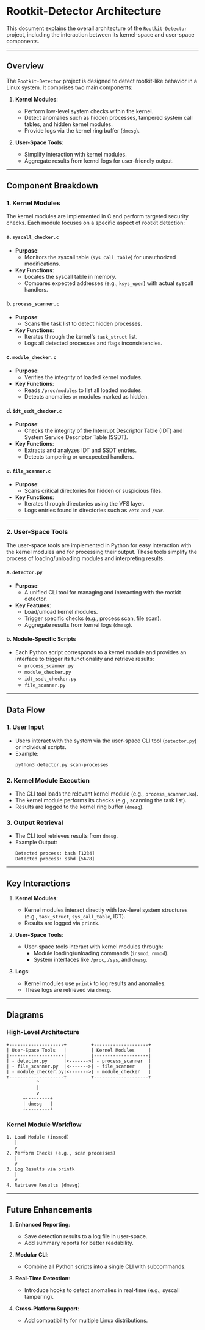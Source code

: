 # **Rootkit-Detector Architecture**

This document explains the overall architecture of the `Rootkit-Detector` project, including the interaction between its kernel-space and user-space components.

---

## **Overview**

The `Rootkit-Detector` project is designed to detect rootkit-like behavior in a Linux system. It comprises two main components:

1. **Kernel Modules**:
   - Perform low-level system checks within the kernel.
   - Detect anomalies such as hidden processes, tampered system call tables, and hidden kernel modules.
   - Provide logs via the kernel ring buffer (`dmesg`).

2. **User-Space Tools**:
   - Simplify interaction with kernel modules.
   - Aggregate results from kernel logs for user-friendly output.

---

## **Component Breakdown**

### 1. **Kernel Modules**
The kernel modules are implemented in C and perform targeted security checks. Each module focuses on a specific aspect of rootkit detection:

#### **a. `syscall_checker.c`**
- **Purpose**:
  - Monitors the syscall table (`sys_call_table`) for unauthorized modifications.
- **Key Functions**:
  - Locates the syscall table in memory.
  - Compares expected addresses (e.g., `ksys_open`) with actual syscall handlers.

#### **b. `process_scanner.c`**
- **Purpose**:
  - Scans the task list to detect hidden processes.
- **Key Functions**:
  - Iterates through the kernel's `task_struct` list.
  - Logs all detected processes and flags inconsistencies.

#### **c. `module_checker.c`**
- **Purpose**:
  - Verifies the integrity of loaded kernel modules.
- **Key Functions**:
  - Reads `/proc/modules` to list all loaded modules.
  - Detects anomalies or modules marked as hidden.

#### **d. `idt_ssdt_checker.c`**
- **Purpose**:
  - Checks the integrity of the Interrupt Descriptor Table (IDT) and System Service Descriptor Table (SSDT).
- **Key Functions**:
  - Extracts and analyzes IDT and SSDT entries.
  - Detects tampering or unexpected handlers.

#### **e. `file_scanner.c`**
- **Purpose**:
  - Scans critical directories for hidden or suspicious files.
- **Key Functions**:
  - Iterates through directories using the VFS layer.
  - Logs entries found in directories such as `/etc` and `/var`.

---

### 2. **User-Space Tools**

The user-space tools are implemented in Python for easy interaction with the kernel modules and for processing their output. These tools simplify the process of loading/unloading modules and interpreting results.

#### **a. `detector.py`**
- **Purpose**:
  - A unified CLI tool for managing and interacting with the rootkit detector.
- **Key Features**:
  - Load/unload kernel modules.
  - Trigger specific checks (e.g., process scan, file scan).
  - Aggregate results from kernel logs (`dmesg`).

#### **b. Module-Specific Scripts**
- Each Python script corresponds to a kernel module and provides an interface to trigger its functionality and retrieve results:
  - `process_scanner.py`
  - `module_checker.py`
  - `idt_ssdt_checker.py`
  - `file_scanner.py`

---

## **Data Flow**

### **1. User Input**
- Users interact with the system via the user-space CLI tool (`detector.py`) or individual scripts.
- Example:
  ```bash
  python3 detector.py scan-processes
  ```

### **2. Kernel Module Execution**
- The CLI tool loads the relevant kernel module (e.g., `process_scanner.ko`).
- The kernel module performs its checks (e.g., scanning the task list).
- Results are logged to the kernel ring buffer (`dmesg`).

### **3. Output Retrieval**
- The CLI tool retrieves results from `dmesg`.
- Example Output:
  ```
  Detected process: bash [1234]
  Detected process: sshd [5678]
  ```

---

## **Key Interactions**

1. **Kernel Modules**:
   - Kernel modules interact directly with low-level system structures (e.g., `task_struct`, `sys_call_table`, IDT).
   - Results are logged via `printk`.

2. **User-Space Tools**:
   - User-space tools interact with kernel modules through:
     - Module loading/unloading commands (`insmod`, `rmmod`).
     - System interfaces like `/proc`, `/sys`, and `dmesg`.

3. **Logs**:
   - Kernel modules use `printk` to log results and anomalies.
   - These logs are retrieved via `dmesg`.

---

## **Diagrams**

### **High-Level Architecture**
```
+--------------------+         +--------------------+
| User-Space Tools   |         | Kernel Modules     |
|--------------------|         |--------------------|
| - detector.py      |<------->| - process_scanner  |
| - file_scanner.py  |<------->| - file_scanner     |
| - module_checker.py|<------->| - module_checker   |
+--------------------+         +--------------------+
           ^
           |
           v
      +---------+
      | dmesg   |
      +---------+
```

### **Kernel Module Workflow**
```
1. Load Module (insmod)
   |
   v
2. Perform Checks (e.g., scan processes)
   |
   v
3. Log Results via printk
   |
   v
4. Retrieve Results (dmesg)
```

---

## **Future Enhancements**

1. **Enhanced Reporting**:
   - Save detection results to a log file in user-space.
   - Add summary reports for better readability.

2. **Modular CLI**:
   - Combine all Python scripts into a single CLI with subcommands.

3. **Real-Time Detection**:
   - Introduce hooks to detect anomalies in real-time (e.g., syscall tampering).

4. **Cross-Platform Support**:
   - Add compatibility for multiple Linux distributions.

